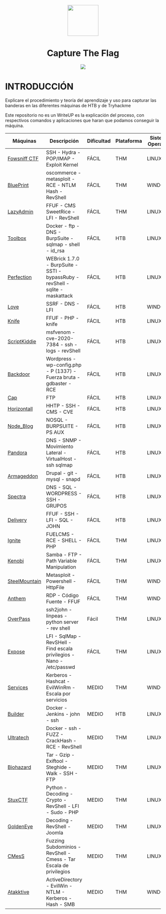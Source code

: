 <p align="center"><img height=100px width=100px src="https://github.com/user-attachments/assets/28eba669-a8dd-418a-bc8d-cc7c8e147edc"></p>

<h1 align="center">Capture The Flag</h1>

<p align="center"><img src="https://github.com/user-attachments/assets/33e80c90-ca9f-4ff4-8cae-3a9d26ec154a"></p>

# INTRODUCCIÓN

Explicare el procedimiento y teoría del aprendizaje y uso para capturar las banderas en las diferentes máquinas de HTB y de Tryhackme

Este repositorio no es un WriteUP es la explicación del proceso, con respectivos comandos y aplicaciones que haran que podamos conseguir la máquina.

Máquinas | Descripción | Dificultad | Plataforma | Sistema Operativo | 
--- | --- | ---- | --- | ---- |
[Fowsniff CTF](https://github.com/d4l1v3rd3/CTF/blob/main/easy/Fowsniff%20CTF-Thackme.md) | SSH - Hydra - POP/IMAP - Exploit Kernel | FÁCIL | THM | LINUX |
[BluePrint](https://github.com/d4l1v3rd3/CTF/blob/main/easy/Blueprint-Thackme.md) | oscommerce - metasploit - RCE - NTLM Hash - RevShell | FÁCIL | THM | WINDOWS |
[LazyAdmin](https://github.com/d4l1v3rd3/CTF/blob/main/easy/LazyAdmin-Thackme.md) | FFUF - CMS SweetRice - LFI - RevShell | FÁCIL | THM | LINUX |
[Toolbox](https://github.com/D4l1-web/HTB/blob/main/easy/Toolbox-HTB.md)  | Docker - ftp - DNS - BurpSuite - sqlmap - shell - id_rsa | FÁCIL | HTB | LINUX | <img height=65 width=65 src=">
[Perfection](https://github.com/D4l1-web/HTB/blob/main/easy/Perfection-HTB.md) | WEBrick 1.7.0 - BurpSuite - SSTI - bypassRuby - revShell  - sqlite  - maskattack | FÁCIL | HTB | LINUX |
[Love](https://github.com/D4l1-web/HTB/blob/main/easy/Love-HTB.md) | SSRF - DNS - LFI | FÁCIL | HTB | WINDOWS |
[Knife](https://github.com/D4l1-web/HTB/blob/main/easy/Knife-HTB.md) | FFUF - PHP - knife | FÁCIL | HTB | LINUX |
[ScriptKiddie](https://github.com/D4l1-web/HTB/blob/main/easy/ScriptKiddie-HTB.md) | msfvenom - cve-2020-7384 - ssh - logs - revShell | FÁCIL | HTB | LINUX |
[Backdoor](https://github.com/D4l1-web/HTB-Maquinas/blob/main/easy/Backdoor-HTB.md) | Wordpress - wp-config.php - P (1337) - Fuerza bruta - gdbaster - RCE | FÁCIL | HTB | LINUX |
[Cap](https://github.com/D4l1-web/HTB-Maquinas/blob/main/easy/CAP-HTB.md) | FTP | FÁCIL | HTB | LINUX |
[Horizontall](https://github.com/D4l1-web/HTB-Maquinas/blob/main/easy/HTB-Horizontall.md) | HHTP - SSH - CMS - CVE | FÁCIL | HTB | LINUX |
[Node_Blog](https://github.com/D4l1-web/HTB-Maquinas/blob/main/easy/NodeBlog-HTB.md) | NOSQL - BURPSUITE - PS AUX | FÁCIL | HTB | LINUX | 
[Pandora](https://github.com/D4l1-web/HTB-Maquinas/blob/main/easy/Pandora-HTB(sin%20terminar).md) | DNS - SNMP - Movimiento Lateral - VirtualHost - ssh sqlmap | FÁCIL | HTB | LINUX |
[Armageddon](https://github.com/D4l1-web/HTB/blob/main/easy/Armageddon-HTB.md) | Drupal - git - mysql - snapd | FÁCIL | HTB | LINUX |
[Spectra](https://github.com/D4l1-web/HTB/blob/main/easy/Spectra-HTB.md) | DNS - SQL - WORDPRESS - SSH - GRUPOS | FÁCIL | HTB | LINUX | 
[Delivery](https://github.com/D4l1-web/HTB/blob/main/easy/HTB-Delivery.md) | FFUF - SSH - LFI - SQL - JOHN | FÁCIL | HTB | LINUX |
[Ignite](https://github.com/d4l1v3rd3/CTF/blob/main/easy/IGNITE-THackme.md) | FUELCMS - RCE - SHELL - PHP | FÁCIL | THM | LINUX |
[Kenobi](https://github.com/d4l1v3rd3/CTF/blob/main/easy/Kenobi-THM.md) | Samba - FTP - Path Variable Manipulation | FÁCIL | THM | LINUX |
[SteelMountain](https://github.com/d4l1v3rd3/CTF/blob/main/easy/SteelMountain-THM.md) | Metasploit - Powershell - HttpFile | FÁCIL | THM | WINDOWS |
[Anthem](https://github.com/d4l1v3rd3/CTF/blob/main/easy/Anthem-THM.md) | RDP - Código Fuente - FFUF | FÁCIL | THM | WINDOWS |
[OverPass](https://github.com/d4l1v3rd3/CTF/blob/main/easy/Overpass-THM.md) | ssh2john - linpeas - python server - rev shell | Fácil | THM | LINUX |
[Expose](https://github.com/d4l1v3rd3/CTF/blob/main/easy/Expose-THM.md) | LFI - SqlMap - RevSHell - Find escala privilegios - Nano - /etc/passwd | FÁCIL | THM | LINUX | 
[Services](https://github.com/d4l1v3rd3/CTF/blob/main/Medium/Services-THM.md) | Kerberos - Hashcat - EvilWinRm - Escala por servicios | MEDIO | THM | WINDOWS | 
[Builder](https://github.com/D4l1-web/HTB/blob/main/Medium/Builder-HTB.md) | Docker - Jenkins - john - ssh | MEDIO | HTB | LINUX |
[Ultratech](https://github.com/d4l1v3rd3/CTF/blob/main/Medium/UltraTech-THB.md) | Docker - ssh - FUZZ - CrackHash - RCE - RevShell | MEDIO | THM | LINUX |
[Biohazard](https://github.com/d4l1v3rd3/CTF/blob/main/Medium/Biohazard-THM.md) | Tar - Gzip - Exiftool - Steghide - Walk - SSH - FTP | MEDIO | THM | LINUX |
[StuxCTF](https://github.com/d4l1v3rd3/CTF/blob/main/Medium/StuxCTF-THM.md) | Python - Decoding - Crypto - RevShell - LFI - Sudo - PHP | MEDIO | THM | LINUX |
[GoldenEye](https://github.com/d4l1v3rd3/CTF/blob/main/Medium/GoldenEye-THM.md) | Decoding - RevShell - Joomla | MEDIO | THM | LINUX |
[CMesS](https://github.com/d4l1v3rd3/CTF/blob/main/Medium/CMesS-THM.md) | Fuzzing Subdominios - RevShell - Cmess - Tar Escala de privilegios | MEDIO | THM | LINUX |
[Atakktive](https://github.com/d4l1v3rd3/CTF/blob/main/Medium/Attacktive_Directory-THM.md) | ActiveDirectory - EvilWin - NTLM - Kerberos - Hash - SMB | MEDIO | THM | WINDOWS |

